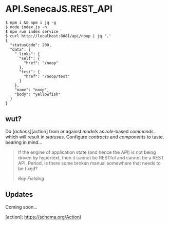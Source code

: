 # API.SenecaJS.REST_API

    $ npm i && npm i jq -g
    $ node index.js -h
    $ npm run index service
    $ curl http://localhost:8081/api/noop | jq '.'
    {
      "statusCode": 200,
      "data": {
        "_links": {
          "self": {
            "href": "/noop"
          },
          "test": {
            "href": "/noop/test"
          }
        },
        "name": "noop",
        "body": "yellowfish"
      }
    }

## wut?

Do [*actions*][action] from or against *models* as *role*-based *commands* which
will result in *statuses*. Configure *contracts* and *components* to taste,
bearing in mind...

<blockquote>
<p>If the engine of application state (and hence the API) is not being driven by
hypertext, then it cannot be RESTful and cannot be a REST API. Period. Is there
some broken manual somewhere that needs to be fixed?</p>
<div><cite>Roy Fielding</cite></div>
</blockquote>

## Updates

Coming soon...

[action]: https://schema.org/Action)
